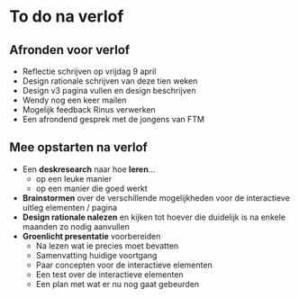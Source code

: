 # To do na verlof

## Afronden voor verlof

* Reflectie schrijven op vrijdag 9 april
* Design rationale schrijven van deze tien weken
* Design v3 pagina vullen en design beschrijven
* Wendy nog een keer mailen
* Mogelijk feedback Rinus verwerken
* Een afrondend gesprek met de jongens van FTM

## Mee opstarten na verlof

* Een **deskresearch** naar hoe **leren**...
  * op een leuke manier
  * op een manier die goed werkt
* **Brainstormen** over de verschillende mogelijkheden voor de interactieve uitleg elementen / pagina
* **Design rationale nalezen** en kijken tot hoever die duidelijk is na enkele maanden zo nodig aanvullen
* **Groenlicht presentatie** voorbereiden
  * Na lezen wat ie precies moet bevatten
  * Samenvatting huidige voortgang
  * Paar concepten voor de interactieve elementen
  * Een test over de interactieve elementen
  * Een plan met wat er nu nog gaat gebeurden
